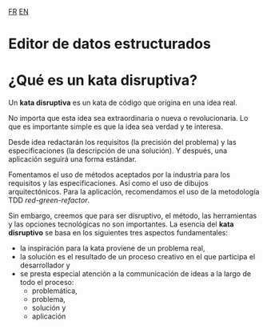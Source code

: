[FR](./LISEZMOI.md)
[EN](./README.md)

# Editor de datos estructurados

# ¿Qué es un kata disruptiva?

Un **kata disruptiva** es un kata de código que origina en una idea real.

No importa que esta idea sea extraordinaria o nueva o revolucionaria. Lo que es importante simple es que la idea sea verdad y te interesa.

Desde idea redactarán los requisitos (la precisión del problema) y las especificaciones (la descripción de una solución). Y después, una aplicación seguirá una forma estándar.

Fomentamos el uso de métodos aceptados por la industria para los requisitos y las especificaciones. Así como el uso de dibujos arquitectónicos. Para la aplicación, recomendamos el uso de la metodología TDD *red-green-refactor*.

Sin embargo, creemos que para ser disruptivo, el método, las herramientas y las opciones tecnológicas no son importantes. 
La esencia del **kata disruptivo** se basa en los siguientes tres aspectos fundamentales:
  - la inspiración para la kata proviene de un problema real,
  - la solución es el resultado de un proceso creativo en el que participa el desarrollador y
  - se presta especial atención a la communicación de ideas a la largo de todo el proceso: 
    - problemática, 
    - problema,
    - solución y
    - aplicación
